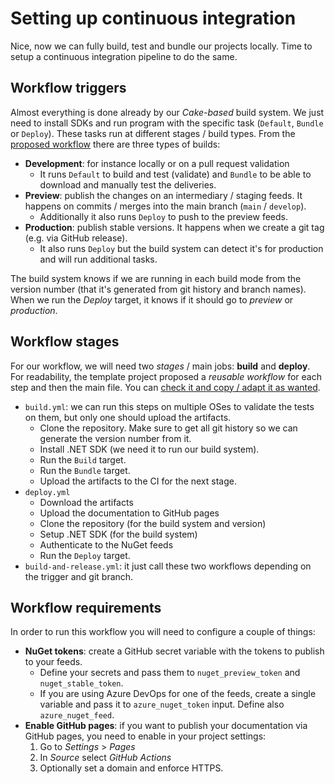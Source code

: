 # Setting up continuous integration

Nice, now we can fully build, test and bundle our projects locally. Time to
setup a continuous integration pipeline to do the same.

## Workflow triggers

Almost everything is done already by our _Cake-based_ build system. We just need
to install SDKs and run program with the specific task (`Default`, `Bundle` or
`Deploy`). These tasks run at different stages / build types. From the
[proposed workflow](../workflows/pipeline.md) there are three types of builds:

- **Development**: for instance locally or on a pull request validation
  - It runs `Default` to build and test (validate) and `Bundle` to be able to
    download and manually test the deliveries.
- **Preview**: publish the changes on an intermediary / staging feeds. It
  happens on commits / merges into the main branch (`main` / `develop`).
  - Additionally it also runs `Deploy` to push to the preview feeds.
- **Production**: publish stable versions. It happens when we create a git tag
  (e.g. via GitHub release).
  - It also runs `Deploy` but the build system can detect it's for production
    and will run additional tasks.

The build system knows if we are running in each build mode from the version
number (that it's generated from git history and branch names). When we run the
_Deploy_ target, it knows if it should go to _preview_ or _production_.

## Workflow stages

For our workflow, we will need two _stages_ / main jobs: **build** and
**deploy**. For readability, the template project proposed a _reusable workflow_
for each step and then the main file. You can
[check it and copy / adapt it as wanted](https://github.com/pleonex/template-csharp/tree/main/.github/workflows).

- `build.yml`: we can run this steps on multiple OSes to validate the tests on
  them, but only one should upload the artifacts.
  - Clone the repository. Make sure to get all git history so we can generate
    the version number from it.
  - Install .NET SDK (we need it to run our build system).
  - Run the `Build` target.
  - Run the `Bundle` target.
  - Upload the artifacts to the CI for the next stage.
- `deploy.yml`
  - Download the artifacts
  - Upload the documentation to GitHub pages
  - Clone the repository (for the build system and version)
  - Setup .NET SDK (for the build system)
  - Authenticate to the NuGet feeds
  - Run the `Deploy` target.
- `build-and-release.yml`: it just call these two workflows depending on the
  trigger and git branch.

## Workflow requirements

In order to run this workflow you will need to configure a couple of things:

- **NuGet tokens**: create a GitHub secret variable with the tokens to publish
  to your feeds.
  - Define your secrets and pass them to `nuget_preview_token` and
    `nuget_stable_token`.
  - If you are using Azure DevOps for one of the feeds, create a single variable
    and pass it to `azure_nuget_token` input. Define also `azure_nuget_feed`.
- **Enable GitHub pages**: if you want to publish your documentation via GitHub
  pages, you need to enable in your project settings:
  1. Go to _Settings_ > _Pages_
  2. In _Source_ select _GitHub Actions_
  3. Optionally set a domain and enforce HTTPS.
